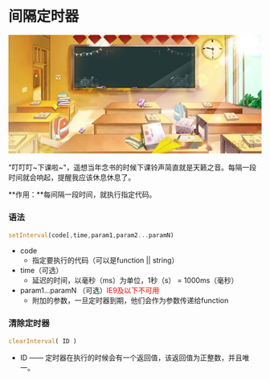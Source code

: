 # 间隔定时器

<img src="3/class.jpg" width="1000">

"叮叮叮~下课啦~"，遥想当年念书的时候下课铃声简直就是天籁之音。每隔一段时间就会响起，提醒我应该休息休息了。

**作用：**每间隔一段时间，就执行指定代码。

### 语法

```javascript
setInterval(code[,time,param1,param2...paramN)
```

- code 
  - 指定要执行的代码（可以是function || string）
- time（可选）
  - 延迟的时间，以毫秒（ms）为单位，1秒（s） = 1000ms（毫秒）
- param1...paramN （可选）<span style="color:red;">IE9及以下不可用</span>
  - 附加的参数，一旦定时器到期，他们会作为参数传递给function



### 清除定时器

```javascript
clearInterval( ID )
```

- ID —— 定时器在执行的时候会有一个返回值，该返回值为正整数，并且唯一。

